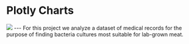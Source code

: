 # Plotly Charts
<img src="https://github.com/carlosjennings1991/plotly_charts/blob/main/medicalphoto.png">
---
For this project we analyze a dataset of medical records for the purpose of finding bacteria cultures most suitable for lab-grown meat. 
